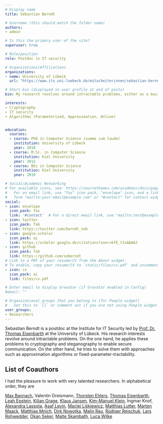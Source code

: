 ```yaml
---
# Display name
title: Sebastian Berndt

# Username (this should match the folder name)
authors:
- admin

# Is this the primary user of the site?
superuser: true

# Role/position
role: Postdoc in IT security

# Organizations/Affiliations
organizations:
- name: University of Lübeck
  url: "https://www.its.uni-luebeck.de/mitarbeiterinnen/sebastian-berndt.html"

# Short bio (displayed in user profile at end of posts)
bio: My research revolves around intractable problems, either as a basis for secure communication or as something to solve algorithmically. 

interests:
- Cryptography
- IT security
- Algorithms (Parameterized, Approximation, Online)


education:
  courses:
  - course: PhD in Computer Science (summa cum laude)
    institution: University of Lübeck
    year: 2018
  - course: M.Sc. in Computer Science
    institution: Kiel University
    year: 2012
  - course: BSc in Computer Science
    institution: Kiel University
    year: 2010

# Social/Academic Networking
# For available icons, see: https://sourcethemes.com/academic/docs/page-builder/#icons
#   For an email link, use "fas" icon pack, "envelope" icon, and a link in the
#   form "mailto:your-email@example.com" or "#contact" for contact widget.
social:
- icon: envelope
  icon_pack: fas
  link: '#contact'  # For a direct email link, use "mailto:test@example.org".
- icon: twitter
  icon_pack: fab
  link: https://twitter.com/berndt_seb
- icon: google-scholar
  icon_pack: ai
  link: https://scholar.google.de/citations?user=kfE_tJsAAAAJ
- icon: github
  icon_pack: fab
  link: https://github.com/seberndt
# Link to a PDF of your resume/CV from the About widget.
# To enable, copy your resume/CV to `static/files/cv.pdf` and uncomment the lines below.
- icon: cv
  icon_pack: ai
  link: files/cv.pdf

# Enter email to display Gravatar (if Gravatar enabled in Config)
#email: ""

# Organizational groups that you belong to (for People widget)
#   Set this to `[]` or comment out if you are not using People widget.
user_groups:
- Researchers
---
```


Sebastian Berndt is a postdoc at the Institute for IT Security led by
[Prof. Dr. Thomas Eisenbarth](https://www.its.uni-luebeck.de/en/staff/thomas-eisenbarth.html) at the
University of Lübeck. 
His research interests revolve around intractable problems.
On the one hand, he applies these problems to
cryptography and steganography to enable secure communication.
On the other hand, he tries to solve them with approaches such as approximation algorithms or
fixed-parameter-tractability. 

## List of Coauthors
I had the pleasure to work with very talented researchers. In alphabetical order, they are

[Max Bannach](http://www.tcs.uni-luebeck.de/de/mitarbeiter/bannach/),
Valentin Dreismann,
[Thorsten Ehlers](https://www.zs.informatik.uni-kiel.de/de/mitarbeiter/ehemalige-mitarbeiter/thorsten-ehlers-msc),
[Thomas Eisenbarth](https://www.its.uni-luebeck.de/en/staff/thomas-eisenbarth.html),
[Leah Epstein](http://math.haifa.ac.il/lea/),
[Kilian Grage](https://www.algo.informatik.uni-kiel.de/de/team/kilian-grage),
[Klaus Jansen](https://www.algo.informatik.uni-kiel.de/de/team/klaus-jansen),
[Kim-Manuel Klein](https://www.algo.informatik.uni-kiel.de/de/team/kim-manuel-klein),
Ingmar Knof,
[Alexandra Lassota](https://www.algo.informatik.uni-kiel.de/de/team/Alexandra%20Lassota),
[Asaf Levin](https://web.iem.technion.ac.il/en/people/levinas.html),
[Maciej Liśkiewicz](http://www.tcs.uni-luebeck.de/de/mitarbeiter/liskiewi/),
[Matthias Lutter](http://www.tcs.uni-luebeck.de/de/mitarbeiter/lutter/),
[Marten Maack](https://www.algo.informatik.uni-kiel.de/de/team/marten-maack),
[Matthias Mnich](http://tcs.cs.uni-bonn.de/doku.php?id=staff:matthiasmnich),
[Dirk Nowotka](https://www.zs.informatik.uni-kiel.de/de/mitarbeiter/nowotka),
[Malin Rau](https://www.algo.informatik.uni-kiel.de/de/team/malin-rau),
[Rüdiger Reischuk](http://www.tcs.uni-luebeck.de/de/mitarbeiter/reischuk/),
[Lars Rohwedder](https://www.algo.informatik.uni-kiel.de/de/team/lars-rohwedder),
[Okan Seker](https://www.its.uni-luebeck.de/mitarbeiterinnen/okan-seker.html),
[Malte Skambath](https://www.theorie.informatik.uni-kiel.de/de/team/m-sc-malte-skambath-1),
[Luca Wilke](https://www.its.uni-luebeck.de/mitarbeiterinnen/luca-wilke.html)

